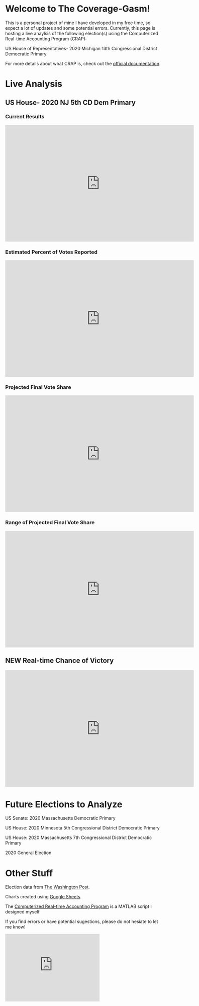 # Welcome to The Coverage-Gasm!
This is a personal project of mine I have developed in my free time, so expect a lot of updates and some potential errors. Currently, this page is hosting a live anaylsis of the following election(s) using the Computerized Real-time Accounting Program (CRAP):

US House of Representatives- 2020 Michigan 13th Congressional District Democratic Primary

For more details about what CRAP is, check out the [official documentation](https://docs.google.com/document/d/1JwVihLW2GugDK3el7i5EdO03wT124_zcrKv4sPQvE_8/edit?usp=sharing).

# Live Analysis

## US House- 2020 NJ 5th CD Dem Primary

### Current Results
<iframe width="600" height="371" seamless frameborder="0" scrolling="no" src="https://docs.google.com/spreadsheets/d/e/2PACX-1vRuaRhaBnlpfgnZIl65t7xqSNoYHK7mmIVyzbgU6SSDRcB2gq_xImiXJR1JedVEPL6P7PmXjCG2DfHX/pubchart?oid=201817614&amp;format=interactive"></iframe>

### Estimated Percent of Votes Reported
<iframe width="600" height="371" seamless frameborder="0" scrolling="no" src="https://docs.google.com/spreadsheets/d/e/2PACX-1vRuaRhaBnlpfgnZIl65t7xqSNoYHK7mmIVyzbgU6SSDRcB2gq_xImiXJR1JedVEPL6P7PmXjCG2DfHX/pubchart?oid=1337734164&amp;format=interactive"></iframe>

### Projected Final Vote Share
<iframe width="600" height="371" seamless frameborder="0" scrolling="no" src="https://docs.google.com/spreadsheets/d/e/2PACX-1vRuaRhaBnlpfgnZIl65t7xqSNoYHK7mmIVyzbgU6SSDRcB2gq_xImiXJR1JedVEPL6P7PmXjCG2DfHX/pubchart?oid=1721292002&amp;format=interactive"></iframe>

### Range of Projected Final Vote Share
<iframe width="600" height="371" seamless frameborder="0" scrolling="no" src="https://docs.google.com/spreadsheets/d/e/2PACX-1vRuaRhaBnlpfgnZIl65t7xqSNoYHK7mmIVyzbgU6SSDRcB2gq_xImiXJR1JedVEPL6P7PmXjCG2DfHX/pubchart?oid=1763629442&amp;format=interactive"></iframe>

## **NEW** Real-time Chance of Victory
<iframe width="600" height="371" seamless frameborder="0" scrolling="no" src="https://docs.google.com/spreadsheets/d/e/2PACX-1vRuaRhaBnlpfgnZIl65t7xqSNoYHK7mmIVyzbgU6SSDRcB2gq_xImiXJR1JedVEPL6P7PmXjCG2DfHX/pubchart?oid=739929616&amp;format=interactive"></iframe>

# Future Elections to Analyze

US Senate: 2020 Massachusetts Democratic Primary

US House: 2020 Minnesota 5th Congressional District Democratic Primary

US House: 2020 Massachusetts 7th Congressional District Democratic Primary

2020 General Election

# Other Stuff

Election data from [The Washington Post](https://www.washingtonpost.com/elections/election-results/2020-primary-results/).

Charts created using [Google Sheets](https://www.google.com/sheets/about/).

The [Computerized Real-time Accounting Program](https://github.com/zecellomaster/the-coverage-gasm/blob/master/CRAP.m) is a MATLAB script I designed myself.

If you find errors or have potential sugestions, please do not hesiate to let me know!

<!-- Begin 270towin.com 2020 Presidential Election Countdown Widget -->
<iframe src="https://www.270towin.com/2020-countdown-clock/widget300x200.php" width="300" height="215" border="0" frameBorder="0">
    Browser not supported. Visit <a href="https://www.270towin.com/">www.270towin.com</a>
</iframe>
<!-- End 270towin.com 2020 Presidential Election Countdown widget -->

<meta http-equiv="refresh" content="10" />
